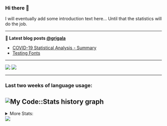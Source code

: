 ### Hi there 👋

I will eventually add some introduction text here... Until that the statistics will do the job. 

<!--
**grigala/grigala** is a ✨ _special_ ✨ repository because its `README.md` (this file) appears on your GitHub profile.

Here are some ideas to get you started:

- 🔭 I’m currently working on ...
- 🌱 I’m currently learning ...
- 👯 I’m looking to collaborate on ...
- 🤔 I’m looking for help with ...
- 💬 Ask me about ...
- 📫 How to reach me: ...
- 😄 Pronouns: ...
- ⚡ Fun fact: ...
-->

---

**📕 Latest blog posts [@grigala](https://grigala.github.io/blog/)**
<!-- BLOG-POST-LIST:START -->
- [COVID-19 Statistical Analysis - Summary](https://grigala.github.io/posts/2020/03/covid-19/)
- [Testing Fonts](https://grigala.github.io/posts/2019/12/testing-fonts/)
<!-- BLOG-POST-LIST:END -->

 ---
 
![](https://grigala-stats.vercel.app/api?username=grigala&count_private=true&show_icons=true&line_height=21&title_color=009930&icon_color=009930) ![](https://grigala-stats.vercel.app/api/top-langs/?username=grigala&layout=compact&title_color=009930)

<!-- images are not the same line
<p align = "center">
    <img src="https://github-readme-stats.vercel.app/api?username=grigala&count_private=true&show_icons=true&theme=dark&line_height=33" width="48%">
    <img src="https://github-readme-stats.vercel.app/api/top-langs/?username=grigala&layout=compact&theme=dark" width="48%">
</p> -->

---
### Last two weeks of language usage:

![My Code::Stats history graph](https://codestats-profile-readme.herokuapp.com/history-graph/grigala?max_languages=15)
---
<details>
<summary> More Stats: </summary>
  
<!--START_SECTION:waka-->
📊 **This Week I Spent My Time On** 

```text
⌚︎ Time Zone: Europe/Zurich

💬 Programming Languages: 
Java                     3 hrs 31 mins       █████████████░░░░░░░░░░░░   52.9% 
Docker                   56 mins             ███░░░░░░░░░░░░░░░░░░░░░░   14.21% 
CSS                      40 mins             ██░░░░░░░░░░░░░░░░░░░░░░░   10.07% 
XML                      22 mins             █░░░░░░░░░░░░░░░░░░░░░░░░   5.52% 
YAML                     20 mins             █░░░░░░░░░░░░░░░░░░░░░░░░   5.2%

🔥 Editors: 
IntelliJ                 4 hrs 35 mins       █████████████████░░░░░░░░   68.95% 
PyCharm                  1 hr 32 mins        █████░░░░░░░░░░░░░░░░░░░░   23.13% 
Vim                      28 mins             █░░░░░░░░░░░░░░░░░░░░░░░░   7.09% 
VS Code                  3 mins              ░░░░░░░░░░░░░░░░░░░░░░░░░   0.83%

💻 Operating System: 
Mac                      4 hrs 36 mins       █████████████████░░░░░░░░   69.16% 
Windows                  1 hr 35 mins        ██████░░░░░░░░░░░░░░░░░░░   23.96% 
Linux                    27 mins             █░░░░░░░░░░░░░░░░░░░░░░░░   6.89%

```

**I Mostly Code in Java** 

```text
Java                     6 repos             ████░░░░░░░░░░░░░░░░░░░░░   18.75% 
C++                      3 repos             ██░░░░░░░░░░░░░░░░░░░░░░░   9.38% 
Scala                    3 repos             ██░░░░░░░░░░░░░░░░░░░░░░░   9.38% 
Dart                     3 repos             ██░░░░░░░░░░░░░░░░░░░░░░░   9.38% 
Python                   2 repos             █░░░░░░░░░░░░░░░░░░░░░░░░   6.25%

```



<!--END_SECTION:waka-->
---
</details>

<img src="https://komarev.com/ghpvc/?username=grigala&color=009930"/>

<!-- an additional pinned repositiroes -->
<!-- ![ReadMe Card](https://grigala-stats.vercel.app/api/pin/?username=grigala&repo=3DMMDepthFitting&title_color=008800) -->
